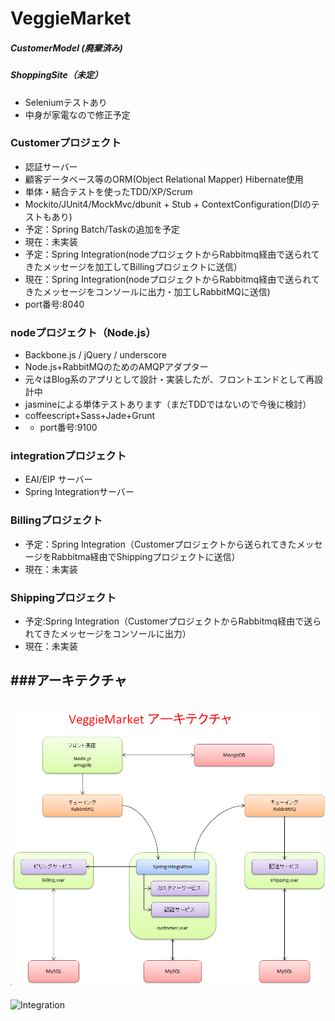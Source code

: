 ﻿VeggieMarket
============

##### CustomerModel (廃棄済み)
##### ShoppingSite（未定）
* Seleniumテストあり
* 中身が家電なので修正予定

### Customerプロジェクト
* 認証サーバー
* 顧客データベース等のORM(Object Relational Mapper) Hibernate使用
* 単体・結合テストを使ったTDD/XP/Scrum
* Mockito/JUnit4/MockMvc/dbunit + Stub + ContextConfiguration(DIのテストもあり)
* 予定：Spring Batch/Taskの追加を予定
* 現在：未実装
* 予定：Spring Integration(nodeプロジェクトからRabbitmq経由で送られてきたメッセージを加工してBillingプロジェクトに送信）
* 現在：Spring Integration(nodeプロジェクトからRabbitmq経由で送られてきたメッセージをコンソールに出力・加工しRabbitMQに送信)
* port番号:8040

### nodeプロジェクト（Node.js）
* Backbone.js / jQuery / underscore
* Node.js+RabbitMQのためのAMQPアダプター
* 元々はBlog系のアプリとして設計・実装したが、フロントエンドとして再設計中
* jasmineによる単体テストあります（まだTDDではないので今後に検討）
* coffeescript+Sass+Jade+Grunt
* * port番号:9100

### integrationプロジェクト
* EAI/EIP サーバー
* Spring Integrationサーバー

### Billingプロジェクト
* 予定：Spring Integration（Customerプロジェクトから送られてきたメッセージをRabbitma経由でShippingプロジェクトに送信）
* 現在：未実装

### Shippingプロジェクト
* 予定:Spring Integration（CustomerプロジェクトからRabbitmq経由で送られてきたメッセージをコンソールに出力）
* 現在：未実装

###アーキテクチャ
---
![アーキテクチャ](アーキテクチャ.png)
---
![Integration](Integration図.png)



